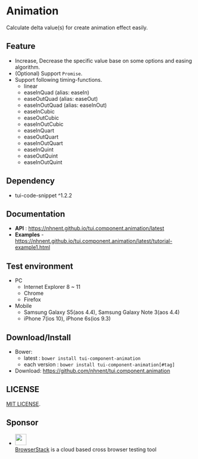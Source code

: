 Animation
===============
Calculate delta value(s) for create animation effect easily.

## Feature

* Increase, Decrease the specific value base on some options and easing algorithm.
* (Optional) Support `Promise`.
* Support following timing-functions.
	* linear
	* easeInQuad (alias: easeIn)
	* easeOutQuad (alias: easeOut)
	* easeInOutQuad (alias: easeInOut)
    * easeInCubic
    * easeOutCubic
    * easeInOutCubic
    * easeInQuart
    * easeOutQuart
    * easeInOutQuart
    * easeInQuint
    * easeOutQuint
    * easeInOutQuint

## Dependency
* tui-code-snippet ^1.2.2

## Documentation
* **API** : https://nhnent.github.io/tui.component.animation/latest
* **Examples** - https://nhnent.github.io/tui.component.animation/latest/tutorial-example1.html

## Test environment
* PC
	* Internet Explorer 8 ~ 11
	* Chrome
	* Firefox
* Mobile
	* Samsung Galaxy S5(aos 4.4), Samsung Galaxy Note 3(aos 4.4)
	* iPhone 7(ios 10), iPhone 6s(ios 9.3)

## Download/Install
* Bower:
   * latest : `bower install tui-component-animation`
   * each version : `bower install tui-component-animation[#tag]`
* Download: https://github.com/nhnent/tui.component.animation

## LICENSE
[MIT LICENSE](LICENSE).

## Sponsor
* <img src="https://cloud.githubusercontent.com/assets/12269563/12287774/8cf4d2c0-ba12-11e5-9fa8-0a9c452cca05.png" height="30"><br>
 [BrowserStack](https://www.browserstack.com/) is a cloud based cross browser testing tool
